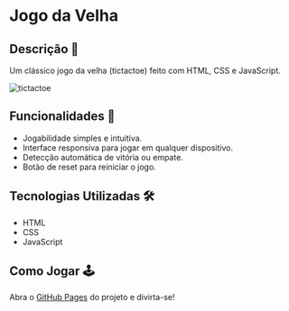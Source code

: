 # Jogo da Velha

## Descrição 📖
Um clássico jogo da velha (tictactoe) feito com HTML, CSS e JavaScript.

![tictactoe](https://imgur.com/XUeK0XR.png)

## Funcionalidades 🌟
- Jogabilidade simples e intuitiva.
- Interface responsiva para jogar em qualquer dispositivo.
- Detecção automática de vitória ou empate.
- Botão de reset para reiniciar o jogo.

## Tecnologias Utilizadas 🛠️
- HTML
- CSS
- JavaScript

## Como Jogar 🕹️
Abra o [GitHub Pages](https://limarodrigo5.github.io/tictactoe/) do projeto e divirta-se!

